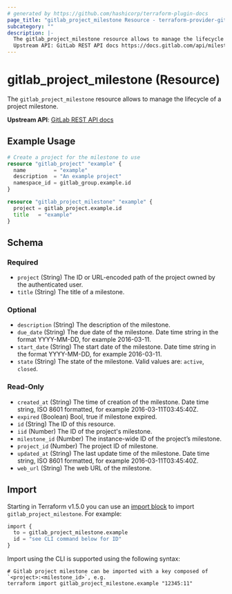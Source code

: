 ```yaml
---
# generated by https://github.com/hashicorp/terraform-plugin-docs
page_title: "gitlab_project_milestone Resource - terraform-provider-gitlab"
subcategory: ""
description: |-
  The gitlab_project_milestone resource allows to manage the lifecycle of a project milestone.
  Upstream API: GitLab REST API docs https://docs.gitlab.com/api/milestones/
---
```


# gitlab_project_milestone (Resource)

The `gitlab_project_milestone` resource allows to manage the lifecycle of a project milestone.

**Upstream API**: [GitLab REST API docs](https://docs.gitlab.com/api/milestones/)

## Example Usage

```terraform
# Create a project for the milestone to use
resource "gitlab_project" "example" {
  name         = "example"
  description  = "An example project"
  namespace_id = gitlab_group.example.id
}

resource "gitlab_project_milestone" "example" {
  project = gitlab_project.example.id
  title   = "example"
}
```

<!-- schema generated by tfplugindocs -->
## Schema

### Required

- `project` (String) The ID or URL-encoded path of the project owned by the authenticated user.
- `title` (String) The title of a milestone.

### Optional

- `description` (String) The description of the milestone.
- `due_date` (String) The due date of the milestone. Date time string in the format YYYY-MM-DD, for example 2016-03-11.
- `start_date` (String) The start date of the milestone. Date time string in the format YYYY-MM-DD, for example 2016-03-11.
- `state` (String) The state of the milestone. Valid values are: `active`, `closed`.

### Read-Only

- `created_at` (String) The time of creation of the milestone. Date time string, ISO 8601 formatted, for example 2016-03-11T03:45:40Z.
- `expired` (Boolean) Bool, true if milestone expired.
- `id` (String) The ID of this resource.
- `iid` (Number) The ID of the project's milestone.
- `milestone_id` (Number) The instance-wide ID of the project’s milestone.
- `project_id` (Number) The project ID of milestone.
- `updated_at` (String) The last update time of the milestone. Date time string, ISO 8601 formatted, for example 2016-03-11T03:45:40Z.
- `web_url` (String) The web URL of the milestone.

## Import

Starting in Terraform v1.5.0 you can use an [import block](https://developer.hashicorp.com/terraform/language/import) to import `gitlab_project_milestone`. For example:
```terraform
import {
  to = gitlab_project_milestone.example
  id = "see CLI command below for ID"
}
```

Import using the CLI is supported using the following syntax:

```shell
# Gitlab project milestone can be imported with a key composed of `<project>:<milestone_id>`, e.g.
terraform import gitlab_project_milestone.example "12345:11"
```
